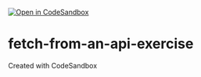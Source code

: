 [![Open in CodeSandbox](https://img.shields.io/badge/Open%20in-CodeSandbox-blue?style=flat-square&logo=codesandbox)](https://githubbox.com/delacruz-dev/fetch-from-an-api-exercise)

# fetch-from-an-api-exercise
Created with CodeSandbox
